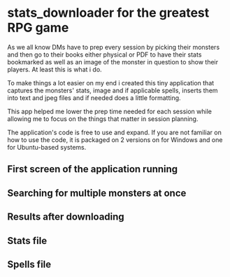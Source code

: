 # stats_downloader for the greatest RPG game

As we all know DMs have to prep every session by picking their monsters and then go to their books either physical or PDF to have their
stats bookmarked as well as an image of the monster in question to show their players. At least this is what i do.

To make things a lot easier on my end i created this tiny application that captures the monsters' stats, image and if applicable spells,
inserts them into text and jpeg files and if needed does a little formatting.

This app helped me lower the prep time needed for each session while allowing me to focus on the things that matter in session planning.

The application's code is free to use and expand. If you are not familiar on how to use the code,
it is packaged on 2 versions on for Windows and one for Ubuntu-based systems.

## First screen of the application running

## Searching for multiple monsters at once

## Results after downloading

## Stats file

## Spells file